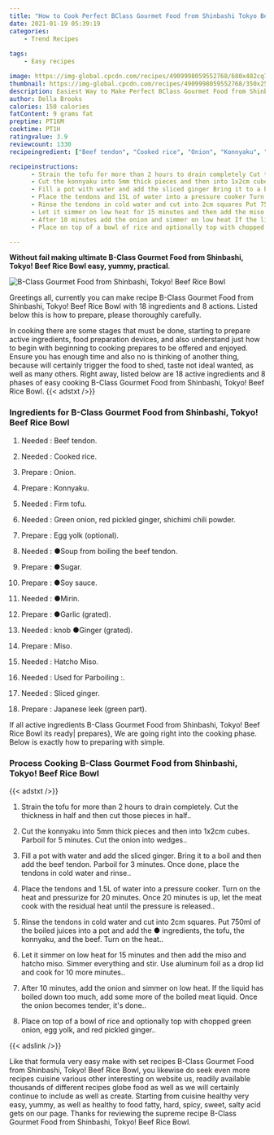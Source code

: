 ```yaml
---
title: "How to Cook Perfect BClass Gourmet Food from Shinbashi Tokyo Beef Rice Bowl"
date: 2021-01-19 05:39:19
categories:
    - Trend Recipes
    
tags:
    - Easy recipes

image: https://img-global.cpcdn.com/recipes/4909998059552768/680x482cq70/b-class-gourmet-food-from-shinbashi-tokyo-beef-rice-bowl-recipe-main-photo.jpg
thumbnail: https://img-global.cpcdn.com/recipes/4909998059552768/350x250cq70/b-class-gourmet-food-from-shinbashi-tokyo-beef-rice-bowl-recipe-main-photo.jpg
description: Easiest Way to Make Perfect BClass Gourmet Food from Shinbashi Tokyo Beef Rice Bowl with 18 ingredients and 8 stages of easy cooking.
author: Della Brooks
calories: 150 calories
fatContent: 9 grams fat
preptime: PT16M
cooktime: PT1H
ratingvalue: 3.9
reviewcount: 1330
recipeingredient: ["Beef tendon", "Cooked rice", "Onion", "Konnyaku", "Firm tofu", "Green onion red pickled ginger shichimi chili powder", "Egg yolk optional", "Soup from boiling the beef tendon", "Sugar", "Soy sauce", "Mirin", "Garlic grated", "knob Ginger grated", "Miso", "Hatcho Miso", "Used for Parboiling ", "Sliced ginger", "Japanese leek green part"]

recipeinstructions: 
      - Strain the tofu for more than 2 hours to drain completely Cut the thickness in half and then cut those pieces in half 
      - Cut the konnyaku into 5mm thick pieces and then into 1x2cm cubes Parboil for 5 minutes Cut the onion into wedges 
      - Fill a pot with water and add the sliced ginger Bring it to a boil and then add the beef tendon Parboil for 3 minutes Once done place the tendons in cold water and rinse 
      - Place the tendons and 15L of water into a pressure cooker Turn on the heat and pressurize for 20 minutes Once 20 minutes is up let the meat cook with the residual heat until the pressure is released 
      - Rinse the tendons in cold water and cut into 2cm squares Put 750ml of the boiled juices into a pot and add the  ingredients the tofu the konnyaku and the beef Turn on the heat 
      - Let it simmer on low heat for 15 minutes and then add the miso and hatcho miso Simmer everything and stir Use aluminum foil as a drop lid and cook for 10 more minutes 
      - After 10 minutes add the onion and simmer on low heat If the liquid has boiled down too much add some more of the boiled meat liquid Once the onion becomes tender its done 
      - Place on top of a bowl of rice and optionally top with chopped green onion egg yolk and red pickled ginger

---
```




**Without fail making ultimate B-Class Gourmet Food from Shinbashi, Tokyo! Beef Rice Bowl easy, yummy, practical**. 


![B-Class Gourmet Food from Shinbashi, Tokyo! Beef Rice Bowl](https://img-global.cpcdn.com/recipes/4909998059552768/680x482cq70/b-class-gourmet-food-from-shinbashi-tokyo-beef-rice-bowl-recipe-main-photo.jpg "B-Class Gourmet Food from Shinbashi, Tokyo! Beef Rice Bowl")




Greetings all, currently you can make recipe B-Class Gourmet Food from Shinbashi, Tokyo! Beef Rice Bowl with 18 ingredients and 8 actions. Listed below this is how to prepare, please thoroughly carefully.

In cooking there are some stages that must be done, starting to prepare active ingredients, food preparation devices, and also understand just how to begin with beginning to cooking prepares to be offered and enjoyed. Ensure you has enough time and also no is thinking of another thing, because will certainly trigger the food to shed, taste not ideal wanted, as well as many others. Right away, listed below are 18 active ingredients and 8 phases of easy cooking B-Class Gourmet Food from Shinbashi, Tokyo! Beef Rice Bowl.
{{< adstxt />}}

### Ingredients for B-Class Gourmet Food from Shinbashi, Tokyo! Beef Rice Bowl


1. Needed  : Beef tendon.

1. Needed  : Cooked rice.

1. Prepare  : Onion.

1. Prepare  : Konnyaku.

1. Needed  : Firm tofu.

1. Needed  : Green onion, red pickled ginger, shichimi chili powder.

1. Prepare  : Egg yolk (optional).

1. Needed  : ●Soup from boiling the beef tendon.

1. Prepare  : ●Sugar.

1. Prepare  : ●Soy sauce.

1. Needed  : ●Mirin.

1. Prepare  : ●Garlic (grated).

1. Needed  : knob ●Ginger (grated).

1. Prepare  : Miso.

1. Needed  : Hatcho Miso.

1. Needed  : Used for Parboiling :.

1. Needed  : Sliced ginger.

1. Prepare  : Japanese leek (green part).



If all active ingredients B-Class Gourmet Food from Shinbashi, Tokyo! Beef Rice Bowl its ready| prepares}, We are going right into the cooking phase. Below is exactly how to preparing with simple.

### Process Cooking B-Class Gourmet Food from Shinbashi, Tokyo! Beef Rice Bowl

{{< adstxt />}}


1. Strain the tofu for more than 2 hours to drain completely. Cut the thickness in half and then cut those pieces in half..



1. Cut the konnyaku into 5mm thick pieces and then into 1x2cm cubes. Parboil for 5 minutes. Cut the onion into wedges..



1. Fill a pot with water and add the sliced ginger. Bring it to a boil and then add the beef tendon. Parboil for 3 minutes. Once done, place the tendons in cold water and rinse..



1. Place the tendons and 1.5L of water into a pressure cooker. Turn on the heat and pressurize for 20 minutes. Once 20 minutes is up, let the meat cook with the residual heat until the pressure is released..



1. Rinse the tendons in cold water and cut into 2cm squares. Put 750ml of the boiled juices into a pot and add the ● ingredients, the tofu, the konnyaku, and the beef. Turn on the heat..



1. Let it simmer on low heat for 15 minutes and then add the miso and hatcho miso. Simmer everything and stir. Use aluminum foil as a drop lid and cook for 10 more minutes..



1. After 10 minutes, add the onion and simmer on low heat. If the liquid has boiled down too much, add some more of the boiled meat liquid. Once the onion becomes tender, it&#39;s done..



1. Place on top of a bowl of rice and optionally top with chopped green onion, egg yolk, and red pickled ginger..





{{< adslink />}}

Like that formula very easy make with set recipes B-Class Gourmet Food from Shinbashi, Tokyo! Beef Rice Bowl, you likewise do seek even more recipes cuisine various other interesting on website us, readily available thousands of different recipes globe food as well as we will certainly continue to include as well as create. Starting from cuisine healthy very easy, yummy, as well as healthy to food fatty, hard, spicy, sweet, salty acid gets on our page. Thanks for reviewing the supreme recipe B-Class Gourmet Food from Shinbashi, Tokyo! Beef Rice Bowl.

